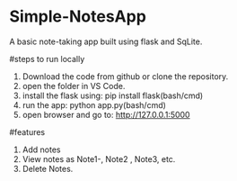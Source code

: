 # Simple-NotesApp
A basic note-taking app built using flask and SqLite.

#steps to run locally

1. Download the code from github or clone the repository.
2. open the folder in VS Code.
3. install the flask using: pip install flask(bash/cmd)
4. run the app: python app.py(bash/cmd)
5. open browser and go to: http://127.0.0.1:5000

#features
1. Add notes
2. View notes as Note1-, Note2 , Note3, etc.
3. Delete Notes.
